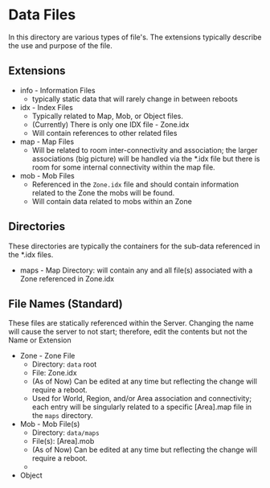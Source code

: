 # Data Files
In this directory are various types of file's.  The extensions typically describe the use and purpose of the file.

## Extensions
* info - Information Files
	- typically static data that will rarely change in between reboots
* idx - Index Files
	- Typically related to Map, Mob, or Object files.
	- (Currently) There is only one IDX file - Zone.idx
	- Will contain references to other related files
* map - Map Files 
	- Will be related to room inter-connectivity and association; the larger associations (big picture) will be handled via the *.idx file but there is room for some internal connectivity within the map file.
* mob - Mob Files
	- Referenced in the `Zone.idx` file and should contain information related to the Zone the mobs will be found.
	- Will contain data related to mobs within an Zone

## Directories
These directories are typically the containers for the sub-data referenced in the *.idx files.

* maps - Map Directory: will contain any and all file(s) associated with a Zone referenced in Zone.idx

## File Names (Standard)
These files are statically referenced within the Server.  Changing the name will cause the server to not start; therefore, edit the contents but not the Name or Extension

* Zone - Zone File	
	- Directory: `data` root 
	- File: Zone.idx 
	- (As of Now) Can be edited at any time but reflecting the change will require a reboot.
	- Used for World, Region, and/or Area association and connectivity; each entry will be singularly related to a specific [Area].map file in the `maps` directory.
* Mob - Mob File(s)
	- Directory: `data/maps`
	- File(s): [Area].mob
	- (As of Now) Can be edited at any time but reflecting the change will require a reboot.
	- 
* Object 